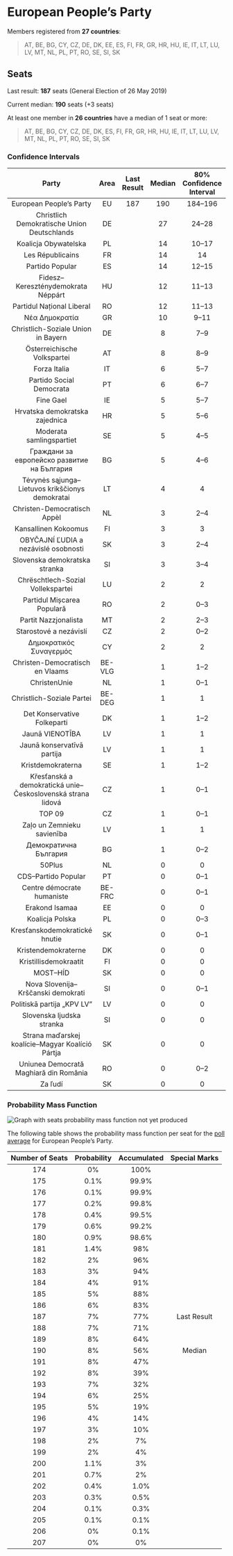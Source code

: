# European People’s Party

Members registered from **27 countries**:

> AT, BE, BG, CY, CZ, DE, DK, EE, ES, FI, FR, GR, HR, HU, IE, IT, LT, LU, LV, MT, NL, PL, PT, RO, SE, SI, SK

## Seats

Last result: **187** seats (General Election of 26 May 2019)

Current median: **190** seats (+3 seats)

At least one member in **26 countries** have a median of 1 seat or more:

> AT, BE, BG, CY, CZ, DE, DK, ES, FI, FR, GR, HR, HU, IE, IT, LT, LU, LV, MT, NL, PL, PT, RO, SE, SI, SK

### Confidence Intervals

| Party | Area | Last Result | Median | 80% Confidence Interval | 90% Confidence Interval | 95% Confidence Interval | 99% Confidence Interval |
|:-----:|:----:|:-----------:|:------:|:-----------------------:|:-----------------------:|:-----------------------:|:-----------------------:|
| European People’s Party | EU | 187 | 190 | 184–196 | 182–198 | 181–200 | 178–203 |
| Christlich Demokratische Union Deutschlands | DE | | 27 | 24–28 | 24–28 | 24–29 | 22–29 |
| Koalicja Obywatelska | PL | | 14 | 10–17 | 10–18 | 9–18 | 9–19 |
| Les Républicains | FR | | 14 | 14 | 13–14 | 12–14 | 11–14 |
| Partido Popular | ES | | 14 | 12–15 | 11–16 | 11–16 | 10–17 |
| Fidesz–Kereszténydemokrata Néppárt | HU | | 12 | 11–13 | 11–13 | 11–13 | 11–14 |
| Partidul Național Liberal | RO | | 12 | 11–13 | 11–13 | 10–13 | 10–14 |
| Νέα Δημοκρατία | GR | | 10 | 9–11 | 9–11 | 9–11 | 9–11 |
| Christlich-Soziale Union in Bayern | DE | | 8 | 7–9 | 6–9 | 6–9 | 6–10 |
| Österreichische Volkspartei | AT | | 8 | 8–9 | 8–9 | 8–9 | 7–10 |
| Forza Italia | IT | | 6 | 5–7 | 4–8 | 4–8 | 4–9 |
| Partido Social Democrata | PT | | 6 | 6–7 | 5–7 | 5–7 | 5–8 |
| Fine Gael | IE | | 5 | 5–7 | 5–7 | 5–8 | 5–8 |
| Hrvatska demokratska zajednica | HR | | 5 | 5–6 | 5–6 | 5–6 | 5–6 |
| Moderata samlingspartiet | SE | | 5 | 4–5 | 4–5 | 4–5 | 4–5 |
| Граждани за европейско развитие на България | BG | | 5 | 4–6 | 3–6 | 3–7 | 3–7 |
| Tėvynės sąjunga–Lietuvos krikščionys demokratai | LT | | 4 | 4 | 4 | 4 | 4 |
| Christen-Democratisch Appèl | NL | | 3 | 2–4 | 2–4 | 2–4 | 2–4 |
| Kansallinen Kokoomus | FI | | 3 | 3 | 2–3 | 2–3 | 2–3 |
| OBYČAJNÍ ĽUDIA a nezávislé osobnosti | SK | | 3 | 2–4 | 2–4 | 2–4 | 2–4 |
| Slovenska demokratska stranka | SI | | 3 | 3–4 | 3–4 | 3–4 | 2–5 |
| Chrëschtlech-Sozial Vollekspartei | LU | | 2 | 2 | 2 | 2–3 | 2–3 |
| Partidul Mișcarea Populară | RO | | 2 | 0–3 | 0–3 | 0–3 | 0–3 |
| Partit Nazzjonalista | MT | | 2 | 2–3 | 2–3 | 2–3 | 2–3 |
| Starostové a nezávislí | CZ | | 2 | 0–2 | 0–2 | 0–3 | 0–3 |
| Δημοκρατικός Συναγερμός | CY | | 2 | 2 | 2 | 2 | 2 |
| Christen-Democratisch en Vlaams | BE-VLG | | 1 | 1–2 | 1–2 | 1–2 | 1–2 |
| ChristenUnie | NL | | 1 | 0–1 | 0–1 | 0–1 | 0–2 |
| Christlich-Soziale Partei | BE-DEG | | 1 | 1 | 1 | 1 | 1 |
| Det Konservative Folkeparti | DK | | 1 | 1–2 | 1–2 | 1–2 | 1–2 |
| Jaunā VIENOTĪBA | LV | | 1 | 1 | 1 | 1 | 1 |
| Jaunā konservatīvā partija | LV | | 1 | 1 | 1 | 1 | 1 |
| Kristdemokraterna | SE | | 1 | 1–2 | 1–2 | 1–2 | 1–2 |
| Křesťanská a demokratická unie–Československá strana lidová | CZ | | 1 | 0–1 | 0–1 | 0–2 | 0–2 |
| TOP 09 | CZ | | 1 | 0–1 | 0–2 | 0–2 | 0–2 |
| Zaļo un Zemnieku savienība | LV | | 1 | 1 | 1–2 | 1–2 | 1–2 |
| Демократична България | BG | | 1 | 0–2 | 0–2 | 0–2 | 0–3 |
| 50Plus | NL | | 0 | 0 | 0 | 0 | 0 |
| CDS–Partido Popular | PT | | 0 | 0–1 | 0–1 | 0–1 | 0–1 |
| Centre démocrate humaniste | BE-FRC | | 0 | 0–1 | 0–1 | 0–1 | 0–1 |
| Erakond Isamaa | EE | | 0 | 0 | 0 | 0 | 0 |
| Koalicja Polska | PL | | 0 | 0–3 | 0–3 | 0–3 | 0–4 |
| Kresťanskodemokratické hnutie | SK | | 0 | 0–1 | 0–1 | 0–1 | 0–1 |
| Kristendemokraterne | DK | | 0 | 0 | 0 | 0 | 0 |
| Kristillisdemokraatit | FI | | 0 | 0 | 0 | 0 | 0 |
| MOST–HÍD | SK | | 0 | 0 | 0 | 0 | 0 |
| Nova Slovenija–Krščanski demokrati | SI | | 0 | 0–1 | 0–1 | 0–1 | 0–1 |
| Politiskā partija „KPV LV” | LV | | 0 | 0 | 0 | 0 | 0 |
| Slovenska ljudska stranka | SI | | 0 | 0 | 0 | 0 | 0 |
| Strana maďarskej koalície–Magyar Koalíció Pártja | SK | | 0 | 0 | 0 | 0–1 | 0–1 |
| Uniunea Democrată Maghiară din România | RO | | 0 | 0–2 | 0–2 | 0–2 | 0–2 |
| Za ľudí | SK | | 0 | 0 | 0–1 | 0–1 | 0–1 |

### Probability Mass Function

![Graph with seats probability mass function not yet produced](average-2020-10-31-seats-pmf-europeanpeople’sparty.png "Seats Probability Mass Function")

The following table shows the probability mass function per seat for the [poll average](average-2020-10-31.html) for European People’s Party.

| Number of Seats | Probability | Accumulated | Special Marks |
|:---------------:|:-----------:|:-----------:|:-------------:|
| 174 | 0% | 100% |  |
| 175 | 0.1% | 99.9% |  |
| 176 | 0.1% | 99.9% |  |
| 177 | 0.2% | 99.8% |  |
| 178 | 0.4% | 99.5% |  |
| 179 | 0.6% | 99.2% |  |
| 180 | 0.9% | 98.6% |  |
| 181 | 1.4% | 98% |  |
| 182 | 2% | 96% |  |
| 183 | 3% | 94% |  |
| 184 | 4% | 91% |  |
| 185 | 5% | 88% |  |
| 186 | 6% | 83% |  |
| 187 | 7% | 77% | Last Result |
| 188 | 7% | 71% |  |
| 189 | 8% | 64% |  |
| 190 | 8% | 56% | Median |
| 191 | 8% | 47% |  |
| 192 | 8% | 39% |  |
| 193 | 7% | 32% |  |
| 194 | 6% | 25% |  |
| 195 | 5% | 19% |  |
| 196 | 4% | 14% |  |
| 197 | 3% | 10% |  |
| 198 | 2% | 7% |  |
| 199 | 2% | 4% |  |
| 200 | 1.1% | 3% |  |
| 201 | 0.7% | 2% |  |
| 202 | 0.4% | 1.0% |  |
| 203 | 0.3% | 0.5% |  |
| 204 | 0.1% | 0.3% |  |
| 205 | 0.1% | 0.1% |  |
| 206 | 0% | 0.1% |  |
| 207 | 0% | 0% |  |



